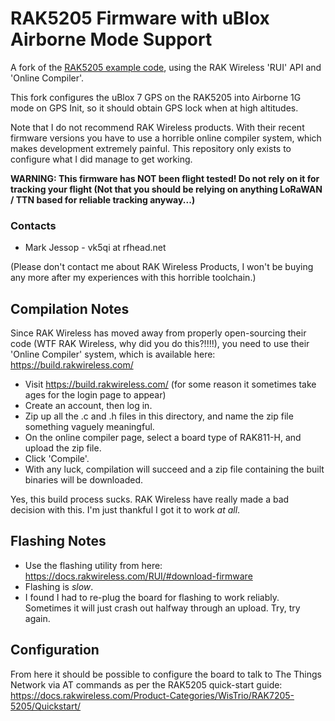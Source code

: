 # RAK5205 Firmware with uBlox Airborne Mode Support

A fork of the [RAK5205 example code](https://github.com/RAKWireless/Products_practice_based_on_RUI_v2.0/tree/master/based%20on%20RAK811/RAK5205), using the RAK Wireless 'RUI' API and 'Online Compiler'. 

This fork configures the uBlox 7 GPS on the RAK5205 into Airborne 1G mode on GPS Init, so it should obtain GPS lock when at high altitudes.

Note that I do not recommend RAK Wireless products. With their recent firmware versions you have to use a horrible online compiler system, which makes development extremely painful. This repository only exists to configure what I did manage to get working.

**WARNING: This firmware has NOT been flight tested! Do not rely on it for tracking your flight (Not that you should be relying on anything LoRaWAN / TTN based for reliable tracking anyway...)**

### Contacts
* Mark Jessop - vk5qi at rfhead.net

(Please don't contact me about RAK Wireless Products, I won't be buying any more after my experiences with this horrible toolchain.)

## Compilation Notes
Since RAK Wireless has moved away from properly open-sourcing their code (WTF RAK Wireless, why did you do this?!!!!), you need to use their 'Online Compiler' system, which is available here: https://build.rakwireless.com/

* Visit https://build.rakwireless.com/  (for some reason it sometimes take ages for the login page to appear)
* Create an account, then log in.
* Zip up all the .c and .h files in this directory, and name the zip file something vaguely meaningful.
* On the online compiler page, select a board type of RAK811-H, and upload the zip file.
* Click 'Compile'.
* With any luck, compilation will succeed and a zip file containing the built binaries will be downloaded.

Yes, this build process sucks. RAK Wireless have really made a bad decision with this. I'm just thankful I got it to work *at all*. 

## Flashing Notes
* Use the flashing utility from here: https://docs.rakwireless.com/RUI/#download-firmware
* Flashing is *slow*.
* I found I had to re-plug the board for flashing to work reliably. Sometimes it will just crash out halfway through an upload. Try, try again.

## Configuration
From here it should be possible to configure the board to talk to The Things Network via AT commands as per the RAK5205 quick-start guide: https://docs.rakwireless.com/Product-Categories/WisTrio/RAK7205-5205/Quickstart/
